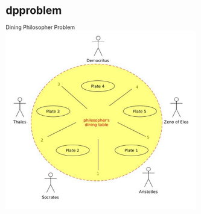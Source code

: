 # dpproblem
Dining Philosopher Problem
![dpp](https://github.com/m-RezaFahlevi/dpproblem/blob/main/code/WhatsApp%20Image%202021-04-03%20at%204.24.51%20AM.jpeg)
